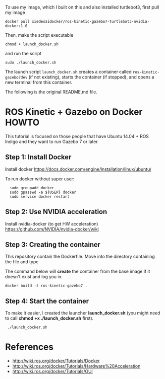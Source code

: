 To use my image, which I built on this and also installed turtlebot3, first pull my image
```
docker pull xiedesaidocker/ros-kinetic-gazebo7-turtlebot3-nvidia-docker:1.0
```
Then, make the script executable 
```
chmod + launch_docker.sh
``` 
and run the script
```
sudo ./launch_docker.sh
```  
The launch script `launch_docker.sh` creates a container called `ros-kinetic-gazebo7dev` (if not existing), starts the container (if stopped), and opens a new terminal from this container. 

The following is the original README.md file. 

# ROS Kinetic + Gazebo on Docker HOWTO

This tutorial is focused on those people that have Ubuntu 14.04 + ROS Indigo and they want to run Gazebo 7 or later.

## Step 1: Install Docker
Install docker https://docs.docker.com/engine/installation/linux/ubuntu/

To run docker without super user:

      sudo groupadd docker
      sudo gpasswd -a ${USER} docker
      sudo service docker restart

## Step 2: Use NVIDIA acceleration

Install nvidia-docker (to get HW acceleration) https://github.com/NVIDIA/nvidia-docker/wiki

## Step 3: Creating the container

This repository contain the Dockerfile. Move into the directory containing the file and type

The command below will **create** the container from the base image if it doesn't exist and log you in. 

    docker build -t ros-kinetic-gazebo7 .

## Step 4: Start the container

To make it easier, I created the launcher **launch_docker.sh** (you might need to call **chmod +x ./launch_docker.sh** first).

     ./launch_docker.sh

# References

* http://wiki.ros.org/docker/Tutorials/Docker
* http://wiki.ros.org/docker/Tutorials/Hardware%20Acceleration
* http://wiki.ros.org/docker/Tutorials/GUI

